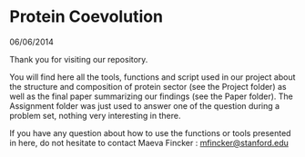 Protein Coevolution
===================

06/06/2014

Thank you for visiting our repository.

You will find here all the tools, functions and script used in our project about the structure and composition of protein sector (see the Project folder) as well as the final paper summarizing our findings (see the Paper folder).
The Assignment folder was just used to answer one of the question during a problem set, nothing very interesting in there.

If you have any question about how to use the functions or tools presented in here, do not hesitate to contact Maeva Fincker : mfincker@stanford.edu
